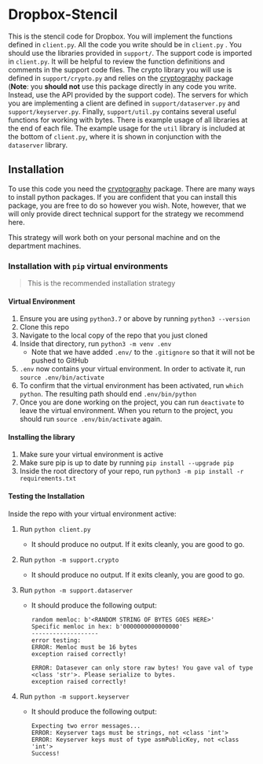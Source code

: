 # Dropbox-Stencil

This is the stencil code for Dropbox. You will implement the functions defined in `client.py`. All the code you write should be in `client.py` . You should use the libraries provided in `support/`. The support code is imported in `client.py`. It will be helpful to review the function definitions and comments in the support code files. The crypto library you will use is defined in `support/crypto.py` and relies on the [cryptography](https://cryptography.io/en/latest/) package (**Note**: you **should not** use this package directly in any code you write. Instead, use the API provided by the support code). The servers for which you are implementing a client are defined in `support/dataserver.py` and `support/keyserver.py`. Finally, `support/util.py` contains several useful functions for working with bytes. There is example usage of all libraries at the end of each file. The example usage for the `util` library is included at the bottom of `client.py`, where it is shown in conjunction with the `dataserver` library. 



## Installation

To use this code you need the [cryptography](https://cryptography.io/en/latest/) package. There are many ways to install python packages. If you are confident that you can install this package, you are free to do so however you wish. Note, however, that we will only provide direct technical support for the strategy we recommend here.

This strategy will work both on your personal machine and on the department machines. 

### Installation with `pip` virtual environments

> This is the recommended installation strategy

#### Virtual Environment

1. Ensure you are using `python3.7` or above by running `python3 --version`
2. Clone this repo 
3. Navigate to the local copy of the repo that you just cloned
4. Inside that directory, run `python3 -m venv .env`
	- Note that we have added `.env/` to the `.gitignore` so that it will not be pushed to GitHub 
5. `.env` now contains your virtual environment. In order to activate it, run `source .env/bin/activate`
6. To confirm that the virtual environment has been activated, run `which python`. The resulting path should end `.env/bin/python`
7. Once you are done working on the project, you can run `deactivate` to leave the virtual environment. When you return to the project, you should run `source .env/bin/activate` again. 

#### Installing the library

1. Make sure your virtual environment is active
2. Make sure pip is up to date by running `pip install --upgrade pip`
3. Inside the root directory of your repo, run `python3 -m pip install -r requirements.txt`

#### Testing the Installation

Inside the repo with your virtual environment active: 

1. Run `python client.py`

	- It should produce no output. If it exits cleanly, you are good to go.

2. Run `python -m support.crypto`

	- It should produce no output. If it exits cleanly, you are good to go.

3. Run `python -m support.dataserver`

	- It should produce the following output:

		```
		random memloc: b'<RANDOM STRING OF BYTES GOES HERE>'
		Specific memloc in hex: b'0000000000000000'
		-------------------
		error testing:
		ERROR: Memloc must be 16 bytes
		exception raised correctly!
		
		ERROR: Datasever can only store raw bytes! You gave val of type <class 'str'>. Please serialize to bytes.
		exception raised correctly!
		```

4. Run `python -m support.keyserver`

	- It should produce the following output:

		```
		Expecting two error messages...
		ERROR: Keyserver tags must be strings, not <class 'int'>
		ERROR: Keyserver keys must of type asmPublicKey, not <class 'int'>
		Success!
		```

		

### 

